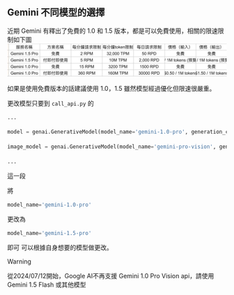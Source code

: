 ## Gemini 不同模型的選擇
近期 Gemini 有釋出了免費的 1.0 和 1.5 版本，都是可以免費使用，相關的限速限制如下圖
![圖13](../images/11.png)

如果是使用免費版本的話建議使用 1.0，1.5 雖然模型經過優化但限速很嚴重。

更改模型只要到 `call_api.py` 的
```py
...

model = genai.GenerativeModel(model_name='gemini-1.0-pro', generation_config=generation_config, safety_settings=safety_settings) # 設定模型, 這邊不用動他

image_model = genai.GenerativeModel(model_name='gemini-pro-vision', generation_config=generation_config, safety_settings=safety_settings)

...
```
這一段

將
```py
model_name='gemini-1.0-pro'
```
更改為
```py
model_name='gemini-1.5-pro'
```
即可
可以根據自身想要的模型做更改。

> [!WARNING]  
> 從2024/07/12開始，Google AI不再支援 Gemini 1.0 Pro Vision api，請使用 Gemini 1.5 Flash 或其他模型